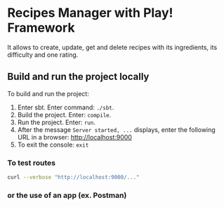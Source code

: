 # Recipes Manager with Play! Framework

It allows to create, update, get and delete recipes with its ingredients, its difficulty and one rating.


## Build and run the project locally

To build and run the project:

1. Enter sbt. Enter command: `./sbt`.
2. Build the project. Enter: `compile`.
3. Run the project. Enter: `run`.
4. After the message `Server started, ...` displays, enter the following URL in a browser: <http://localhost:9000>
5. To exit the console: `exit`

### To test routes
```sh 
curl --verbose "http://localhost:9000/..."
```

### or the use of an app (ex. Postman)